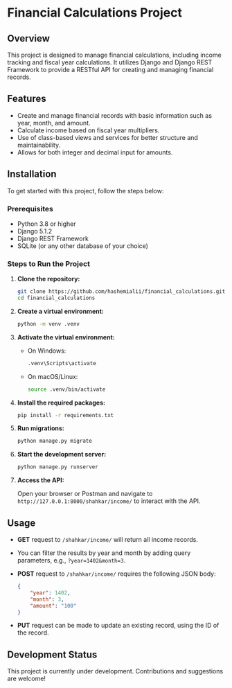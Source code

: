 # Financial Calculations Project

## Overview

This project is designed to manage financial calculations, including income tracking and fiscal year calculations. It utilizes Django and Django REST Framework to provide a RESTful API for creating and managing financial records.

## Features

- Create and manage financial records with basic information such as year, month, and amount.
- Calculate income based on fiscal year multipliers.
- Use of class-based views and services for better structure and maintainability.
- Allows for both integer and decimal input for amounts.

## Installation

To get started with this project, follow the steps below:

### Prerequisites

- Python 3.8 or higher
- Django 5.1.2
- Django REST Framework
- SQLite (or any other database of your choice)

### Steps to Run the Project

1. **Clone the repository:**

   ```bash
   git clone https://github.com/hashemialii/financial_calculations.git
   cd financial_calculations
   ```

2. **Create a virtual environment:**

   ```bash
   python -m venv .venv
   ```

3. **Activate the virtual environment:**

   - On Windows:
     ```bash
     .venv\Scripts\activate
     ```
   - On macOS/Linux:
     ```bash
     source .venv/bin/activate
     ```

4. **Install the required packages:**

   ```bash
   pip install -r requirements.txt
   ```

5. **Run migrations:**

   ```bash
   python manage.py migrate
   ```

6. **Start the development server:**

   ```bash
   python manage.py runserver
   ```

7. **Access the API:**

   Open your browser or Postman and navigate to `http://127.0.0.1:8000/shahkar/income/` to interact with the API.

## Usage

- **GET** request to `/shahkar/income/` will return all income records. 
- You can filter the results by year and month by adding query parameters, e.g., `?year=1402&month=3`.

- **POST** request to `/shahkar/income/` requires the following JSON body:

    ```json
    {
        "year": 1402,
        "month": 3,
        "amount": "100"
    }
    ```

- **PUT** request can be made to update an existing record, using the ID of the record.

## Development Status

This project is currently under development. Contributions and suggestions are welcome!

